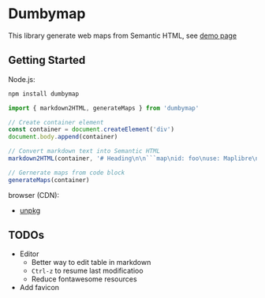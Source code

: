 # Dumbymap

This library generate web maps from Semantic HTML, see [demo page](https://outdoorsafetylab.github.io/dumbymap/)

## Getting Started

Node.js:

```bash
npm install dumbymap
```
```js
import { markdown2HTML, generateMaps } from 'dumbymap'

// Create container element
const container = document.createElement('div')
document.body.append(container)

// Convert markdown text into Semantic HTML
markdown2HTML(container, '# Heading\n\n```map\nid: foo\nuse: Maplibre\n```\n')

// Gernerate maps from code block
generateMaps(container)
```

browser (CDN):
- [unpkg](https://unpkg.com/dumbymap@0.1.1/dist/dumbymap.mjs)

## TODOs

- Editor
  - Better way to edit table in markdown
  - `Ctrl-z` to resume last modificatioo
  - Reduce fontawesome resources
- Add favicon

